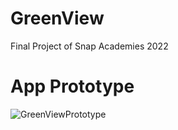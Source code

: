 # GreenView
Final Project of Snap Academies 2022

# App Prototype

![GreenViewPrototype](https://user-images.githubusercontent.com/92605110/183267200-201242a4-7ecf-4a92-8df5-449a30d9bf61.gif)
